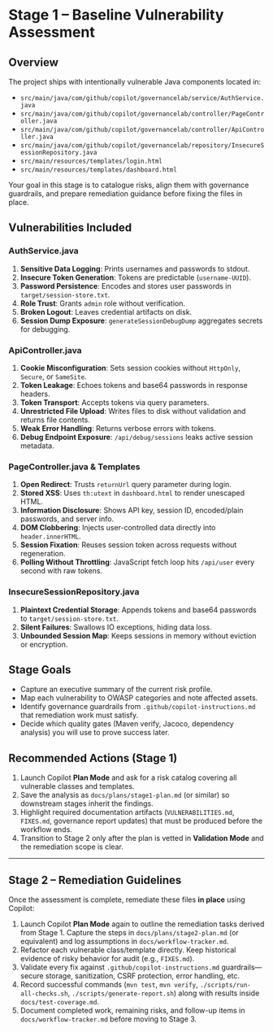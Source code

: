 # Stage 1 – Baseline Vulnerability Assessment

## Overview
The project ships with intentionally vulnerable Java components located in:

- `src/main/java/com/github/copilot/governancelab/service/AuthService.java`
- `src/main/java/com/github/copilot/governancelab/controller/PageController.java`
- `src/main/java/com/github/copilot/governancelab/controller/ApiController.java`
- `src/main/java/com/github/copilot/governancelab/repository/InsecureSessionRepository.java`
- `src/main/resources/templates/login.html`
- `src/main/resources/templates/dashboard.html`

Your goal in this stage is to catalogue risks, align them with governance guardrails, and prepare remediation guidance before fixing the files in place.

## Vulnerabilities Included

### AuthService.java
1. **Sensitive Data Logging**: Prints usernames and passwords to stdout.
2. **Insecure Token Generation**: Tokens are predictable (`username-UUID`).
3. **Password Persistence**: Encodes and stores user passwords in `target/session-store.txt`.
4. **Role Trust**: Grants `admin` role without verification.
5. **Broken Logout**: Leaves credential artifacts on disk.
6. **Session Dump Exposure**: `generateSessionDebugDump` aggregates secrets for debugging.

### ApiController.java
1. **Cookie Misconfiguration**: Sets session cookies without `HttpOnly`, `Secure`, or `SameSite`.
2. **Token Leakage**: Echoes tokens and base64 passwords in response headers.
3. **Token Transport**: Accepts tokens via query parameters.
4. **Unrestricted File Upload**: Writes files to disk without validation and returns file contents.
5. **Weak Error Handling**: Returns verbose errors with tokens.
6. **Debug Endpoint Exposure**: `/api/debug/sessions` leaks active session metadata.

### PageController.java & Templates
1. **Open Redirect**: Trusts `returnUrl` query parameter during login.
2. **Stored XSS**: Uses `th:utext` in `dashboard.html` to render unescaped HTML.
3. **Information Disclosure**: Shows API key, session ID, encoded/plain passwords, and server info.
4. **DOM Clobbering**: Injects user-controlled data directly into `header.innerHTML`.
5. **Session Fixation**: Reuses session token across requests without regeneration.
6. **Polling Without Throttling**: JavaScript fetch loop hits `/api/user` every second with raw tokens.

### InsecureSessionRepository.java
1. **Plaintext Credential Storage**: Appends tokens and base64 passwords to `target/session-store.txt`.
2. **Silent Failures**: Swallows IO exceptions, hiding data loss.
3. **Unbounded Session Map**: Keeps sessions in memory without eviction or encryption.

## Stage Goals
- Capture an executive summary of the current risk profile.
- Map each vulnerability to OWASP categories and note affected assets.
- Identify governance guardrails from `.github/copilot-instructions.md` that remediation work must satisfy.
- Decide which quality gates (Maven verify, Jacoco, dependency analysis) you will use to prove success later.

## Recommended Actions (Stage 1)
1. Launch Copilot **Plan Mode** and ask for a risk catalog covering all vulnerable classes and templates.
2. Save the analysis as `docs/plans/stage1-plan.md` (or similar) so downstream stages inherit the findings.
3. Highlight required documentation artifacts (`VULNERABILITIES.md`, `FIXES.md`, governance report updates) that must be produced before the workflow ends.
4. Transition to Stage 2 only after the plan is vetted in **Validation Mode** and the remediation scope is clear.

---

## Stage 2 – Remediation Guidelines

Once the assessment is complete, remediate these files **in place** using Copilot:

1. Launch Copilot **Plan Mode** again to outline the remediation tasks derived from Stage 1. Capture the steps in `docs/plans/stage2-plan.md` (or equivalent) and log assumptions in `docs/workflow-tracker.md`.
2. Refactor each vulnerable class/template directly. Keep historical evidence of risky behavior for audit (e.g., `FIXES.md`).
3. Validate every fix against `.github/copilot-instructions.md` guardrails—secure storage, sanitization, CSRF protection, error handling, etc.
4. Record successful commands (`mvn test`, `mvn verify`, `./scripts/run-all-checks.sh`, `./scripts/generate-report.sh`) along with results inside `docs/test-coverage.md`.
5. Document completed work, remaining risks, and follow-up items in `docs/workflow-tracker.md` before moving to Stage 3.

